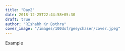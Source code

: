```yaml
---
title: "Day2"
date: 2018-12-25T22:44:58+05:30
draft: true
author: "RIshabh Kr Bothra"
cover_image: "/images/100dof/geeychaser/cover.jpeg"
---
```

Example
<!--more-->
